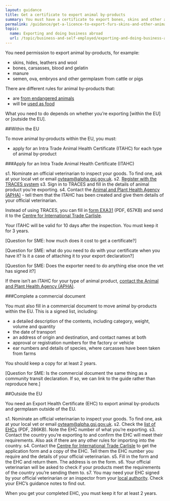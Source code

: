 ```yaml
---
layout: guidance
title: Get a certificate to export animal by-products
summary: You must have a certificate to export bones, skins and other animal by-products.
permalink: /guidance/get-a-licence-to-export-furs-skins-and-other-animal-products.html
topic:
  name: Exporting and doing business abroad
  url: /topic/business-and-self-employed/exporting-and-doing-business-abroad.html
---
```


You need permission to export animal by-products, for example:

* skins, hides, leathers and wool   
* bones, carsasses, blood and gelatin
* manure
* semen, ova, embryos and other germplasm from cattle or pigs 

There are different rules for animal by-products that:

- are [from endangered animals](/guidance/get-a-licence-to-export-circus-endangered-research-animals.html)
- will be [used as food](/guidance/get-a-licence-to-export-food-and-agricultural-products.html)

What you need to do depends on whether you’re exporting [within the EU] or [outside the EU].

##Within the EU

To move animal by-products within the EU, you must:

- apply for an Intra Trade Animal Health Certificate (ITAHC) for each type of animal by-product

###Apply for an Intra Trade Animal Health Certificate (ITAHC)

s1. Nominate an official veterinarian to inspect your goods. To find one, ask at your local vet or email <ovteam@alpha.gsi.gov.uk>.
s2. [Register with the TRACES system](https://webgate.ec.europa.eu/sanco/traces/registration/open.do)
s3. Sign in to TRACES and fill in the details of animal product you're exporting.
s4. Contact the [Animal and Plant Health Agency (APHA)](/government/organisations/animal-and-plant-health-agency/about/access-and-opening) - tell them that the ITAHC has been created and give them details of your official veterinarian.

Instead of using TRACES,  you can fill in [form EXA31](https://www.gov.uk/government/uploads/system/uploads/attachment_data/file/487419/form-exa31.pdf) (PDF, 657KB) and send it to the [Centre for International Trade Carlisle](/government/organisations/animal-and-plant-health-agency/about/access-and-opening#specialist-service-centres-ssc).

Your ITAHC will be valid for 10 days after the inspection. You must keep it for 3 years.

[Question for SME: how much does it cost to get a certificate?]

[Question for SME: what do you need to do with your certificate when you have it? Is it a case of attaching it to your export declaration?]

[Question for SME: Does the exporter need to do anything else once the vet has signed it?]

If there isn’t an ITAHC for your type of animal product, [contact the Animal and Plant Health Agency (APHA)](https://www.gov.uk/government/organisations/animal-and-plant-health-agency/about/access-and-opening#specialist-service-centres-ssc).

###Complete a commercial document

You must also fill in a commercial document to move animal by-products within the EU. This is a signed list, including:

* a detailed description of the contents, including category, weight, volume and quantity
* the date of transport
* an address of origin and destination, and contact names at both
* approval or registration numbers for the factory or vehicle
* ear numbers and details of species, where carcasses have been taken from farms

You should keep a copy for at least 2 years.

[Question for SME: Is the commercial document the same thing as a community transit declaration. If so, we can link to the guide rather than reproduce here.]

##Outside the EU

You need an Export Health Certificate (EHC) to export animal by-products and germplasm outside of the EU. 

s1. Nominate an official veterinarian to inspect your goods. To find one, ask at your local vet or email <ovteam@alpha.gsi.gov.uk>.
s2. Check the [list of EHCs](https://www.gov.uk/government/uploads/system/uploads/attachment_data/file/479776/ehc-list.pdf) (PDF, 286KB). Note the EHC number of what you’re exporting.
s3. Contact the country you’re exporting to and confirm the EHC will meet their requirements. Also ask if there are any other rules for importing into the country.
s4. Contact the [Centre for International Trade Carlisle](/government/organisations/animal-and-plant-health-agency/about/access-and-opening#centre-for-international-trade-carlisle) to get the application form and a copy of the EHC. Tell them the EHC number you require and the details of your official veterinarian.
s5. Fill in the form and the EHC and return them. The address is on the form. 
s6. Your official veterinarian will be asked to check if your products meet the requirements of the country you’re sending them to.
s7. You may need your EHC signed by your official veterinarian or an inspector from your [local authority](/local-council). Check your EHC’s guidance notes to find out.

When you get your completed EHC, you must keep it for at least 2 years.





